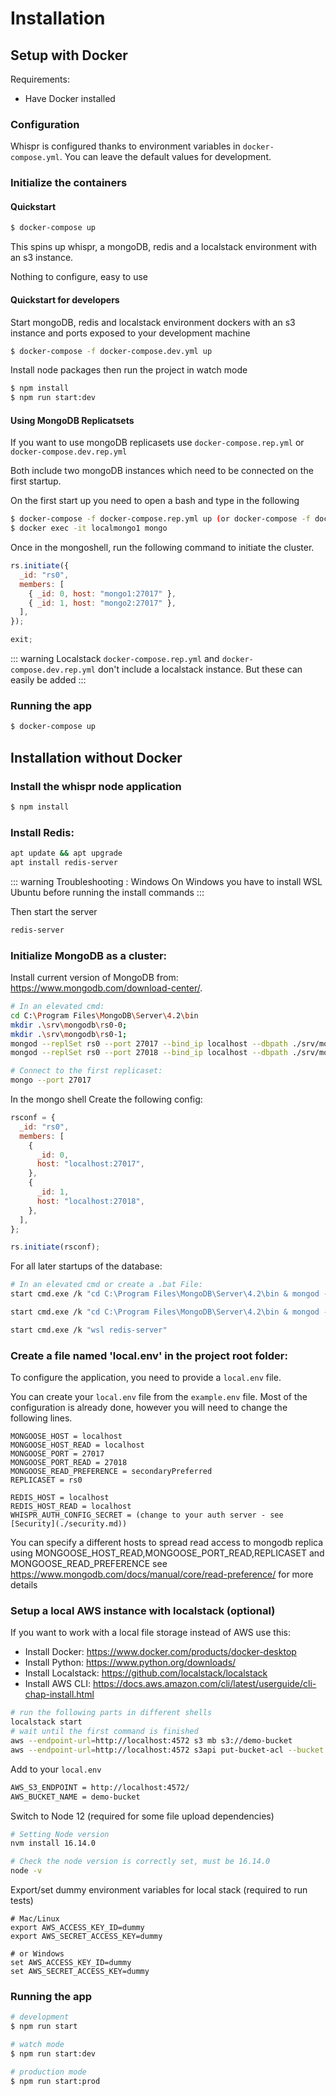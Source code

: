 # Installation

## Setup with Docker

Requirements:

- Have Docker installed

### Configuration

Whispr is configured thanks to environment variables in `docker-compose.yml`.
You can leave the default values for development.

### Initialize the containers

#### Quickstart

```bash
$ docker-compose up
```

This spins up whispr, a mongoDB, redis and a localstack environment with an s3 instance.

Nothing to configure, easy to use

#### Quickstart for developers

Start mongoDB, redis and localstack environment dockers with an s3 instance and ports exposed to your development machine
```bash
$ docker-compose -f docker-compose.dev.yml up
```

Install node packages then run the project in watch mode
```bash
$ npm install
$ npm run start:dev
```

#### Using MongoDB Replicatsets

If you want to use mongoDB replicasets use `docker-compose.rep.yml` or `docker-compose.dev.rep.yml`

Both include two mongoDB instances which need to be connected on the first startup.

On the first start up you need to open a bash and type in the following

```bash
$ docker-compose -f docker-compose.rep.yml up (or docker-compose -f docker-compose.dev.rep.yml up)
$ docker exec -it localmongo1 mongo
```

Once in the mongoshell, run the following command to initiate the cluster.

```javascript
rs.initiate({
  _id: "rs0",
  members: [
    { _id: 0, host: "mongo1:27017" },
    { _id: 1, host: "mongo2:27017" },
  ],
});

exit;
```

::: warning Localstack
`docker-compose.rep.yml` and `docker-compose.dev.rep.yml` don't include a localstack instance. But these can easily be added
:::

### Running the app

```bash
$ docker-compose up
```

## Installation without Docker

### Install the whispr node application

```bash
$ npm install
```

### Install Redis:

```bash
apt update && apt upgrade
apt install redis-server
```

::: warning Troubleshooting : Windows
On Windows you have to install WSL Ubuntu before running the install commands
:::

Then start the server

```bash
redis-server
```

### Initialize MongoDB as a cluster:

Install current version of MongoDB from: https://www.mongodb.com/download-center/.

```bash
# In an elevated cmd:
cd C:\Program Files\MongoDB\Server\4.2\bin
mkdir .\srv\mongodb\rs0-0;
mkdir .\srv\mongodb\rs0-1;
mongod --replSet rs0 --port 27017 --bind_ip localhost --dbpath ./srv/mongodb/rs0-0
mongod --replSet rs0 --port 27018 --bind_ip localhost --dbpath ./srv/mongodb/rs0-1

# Connect to the first replicaset:
mongo --port 27017
```

In the mongo shell Create the following config:

```javascript
rsconf = {
  _id: "rs0",
  members: [
    {
      _id: 0,
      host: "localhost:27017",
    },
    {
      _id: 1,
      host: "localhost:27018",
    },
  ],
};

rs.initiate(rsconf);
```

For all later startups of the database:

```bash
# In an elevated cmd or create a .bat File:
start cmd.exe /k "cd C:\Program Files\MongoDB\Server\4.2\bin & mongod --replSet rs0 --port 27017 --bind_ip localhost --dbpath ./srv/mongodb/rs0-0"

start cmd.exe /k "cd C:\Program Files\MongoDB\Server\4.2\bin & mongod --replSet rs0 --port 27018 --bind_ip localhost --dbpath ./srv/mongodb/rs0-1"

start cmd.exe /k "wsl redis-server"
```

### Create a file named 'local.env' in the project root folder:

To configure the application, you need to provide a `local.env` file.

You can create your `local.env` file from the `example.env` file. Most of the configuration is already done, however you will need to change the following lines.

```
MONGOOSE_HOST = localhost
MONGOOSE_HOST_READ = localhost
MONGOOSE_PORT = 27017
MONGOOSE_PORT_READ = 27018
MONGOOSE_READ_PREFERENCE = secondaryPreferred
REPLICASET = rs0

REDIS_HOST = localhost
REDIS_HOST_READ = localhost
WHISPR_AUTH_CONFIG_SECRET = (change to your auth server - see [Security](./security.md))
```

You can specify a different hosts to spread read access to mongodb replica using MONGOOSE_HOST_READ,MONGOOSE_PORT_READ,REPLICASET and MONGOOSE_READ_PREFERENCE
see https://www.mongodb.com/docs/manual/core/read-preference/ for more details

### Setup a local AWS instance with localstack (optional)

If you want to work with a local file storage instead of AWS use this:

- Install Docker: https://www.docker.com/products/docker-desktop
- Install Python: https://www.python.org/downloads/
- Install Localstack: https://github.com/localstack/localstack
- Install AWS CLI: https://docs.aws.amazon.com/cli/latest/userguide/cli-chap-install.html

```bash
# run the following parts in different shells
localstack start
# wait until the first command is finished
aws --endpoint-url=http://localhost:4572 s3 mb s3://demo-bucket
aws --endpoint-url=http://localhost:4572 s3api put-bucket-acl --bucket demo-bucket --acl public-read
```

Add to your `local.env`

```bash
AWS_S3_ENDPOINT = http://localhost:4572/
AWS_BUCKET_NAME = demo-bucket
```

Switch to Node 12 (required for some file upload dependencies)

```bash
# Setting Node version
nvm install 16.14.0

# Check the node version is correctly set, must be 16.14.0
node -v
```

Export/set dummy environment variables for local stack (required to run tests)
```
# Mac/Linux
export AWS_ACCESS_KEY_ID=dummy
export AWS_SECRET_ACCESS_KEY=dummy

# or Windows
set AWS_ACCESS_KEY_ID=dummy
set AWS_SECRET_ACCESS_KEY=dummy
```

### Running the app

```bash
# development
$ npm run start

# watch mode
$ npm run start:dev

# production mode
$ npm run start:prod
```
